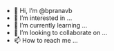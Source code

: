 - 👋 Hi, I’m @bpranavb
- 👀 I’m interested in ...
- 🌱 I’m currently learning ...
- 💞️ I’m looking to collaborate on ...
- 📫 How to reach me ...

<!---
bpranavb/bpranavb is a ✨ special ✨ repository because its `README.md` (this file) appears on your GitHub profile.
You can click the Preview link to take a look at your changes.
--->
